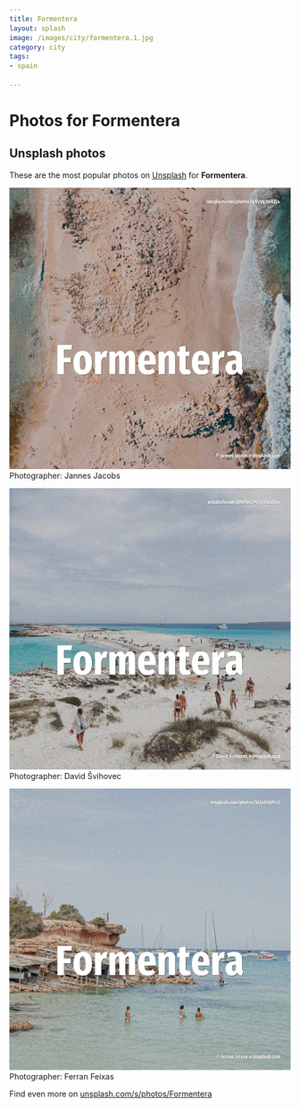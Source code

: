 ```yaml
---
title: Formentera
layout: splash
image: /images/city/formentera.1.jpg
category: city
tags:
- spain

---
```

# Photos for Formentera
 
## Unsplash photos
These are the most popular photos on [Unsplash](https://unsplash.com) for **Formentera**.
 
![Formentera](/images/city/formentera.1.jpg)
Photographer:  Jannes Jacobs
 
![Formentera](/images/city/formentera.2.jpg)
Photographer:  David Švihovec
 
![Formentera](/images/city/formentera.3.jpg)
Photographer:  Ferran Feixas
 
Find even more on [unsplash.com/s/photos/Formentera](https://unsplash.com/s/photos/Formentera)
 

